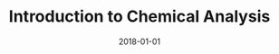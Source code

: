 ---
title: "Introduction to Chemical Analysis"
collection: teaching
type: "Undergraduate course"
permalink: /teaching/2018-spring-teaching-1
venue: "University of Michigan, Chemistry"
date: 2018-01-01
location: "Ann Arbor, Michigan"
---